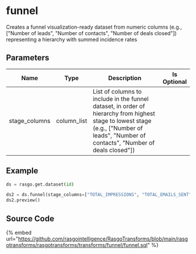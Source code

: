 

# funnel

Creates a funnel visualization-ready dataset from numeric columns (e.g., ["Number of leads", "Number of contacts", "Number of deals closed"]) representing a hierarchy with summed incidence rates

## Parameters

|     Name      |    Type     |                                                                                      Description                                                                                       | Is Optional |
| ------------- | ----------- | -------------------------------------------------------------------------------------------------------------------------------------------------------------------------------------- | ----------- |
| stage_columns | column_list | List of columns to include in the funnel dataset, in order of hierarchy from highest stage to lowest stage (e.g., ["Number of leads", "Number of contacts", "Number of deals closed"]) |             |


## Example

```python
ds = rasgo.get.dataset(id)

ds2 = ds.funnel(stage_columns=["TOTAL_IMPRESSIONS", "TOTAL_EMAILS_SENT", "TOTAL_WEBTRAFFIC_USERS", "TOTAL_LEADS_CREATED", "TOTAL_DEALS_CLOSED"])
ds2.preview()

```

## Source Code

{% embed url="https://github.com/rasgointelligence/RasgoTransforms/blob/main/rasgotransforms/rasgotransforms/transforms/funnel/funnel.sql" %}

